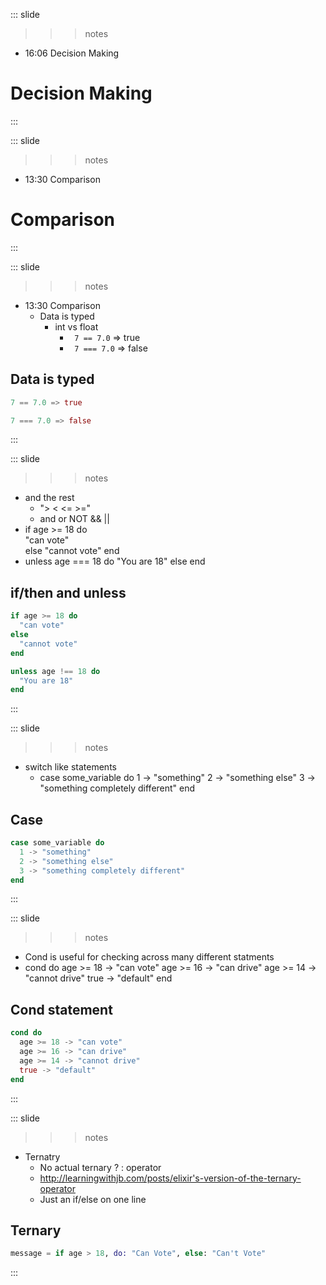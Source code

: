
::: slide

>>> notes

- 16:06 Decision Making

>>>

# Decision Making

:::

::: slide

>>> notes

- 13:30 Comparison
>>>

# Comparison

:::

::: slide

>>> notes

- 13:30 Comparison
  - Data is typed
    - int vs float
      - ``` 7 == 7.0``` => true
      - ``` 7 === 7.0``` => false
>>>

## Data is typed

``` elixir
7 == 7.0 => true
```

``` elixir
7 === 7.0 => false
```

:::

::: slide

>>> notes

  - and the rest
    - "> < <= >="
    - and or NOT && ||
  - if age >= 18 do \
      "can vote" \
    else
      "cannot vote"
    end
  - unless age === 18 do
      "You are 18"
    else
    end
>>>

## if/then and unless

```elixir
if age >= 18 do
  "can vote"
else
  "cannot vote"
end
```

```elixir
unless age !== 18 do
  "You are 18"
end
```

:::

::: slide

>>> notes

- switch like statements
  - case some_variable do
      1 -> "something"
      2 -> "something else"
      3 -> "something completely different"
    end

>>>

## Case

```elixir
case some_variable do
  1 -> "something"
  2 -> "something else"
  3 -> "something completely different"
end
```

:::

::: slide

>>> notes
  - Cond is useful for checking across many different statments
  - cond do
      age >= 18 -> "can vote"
      age >= 16 -> "can drive"
      age >= 14 -> "cannot drive"
      true -> "default"
    end

>>>

## Cond statement

```elixir
cond do
  age >= 18 -> "can vote"
  age >= 16 -> "can drive"
  age >= 14 -> "cannot drive"
  true -> "default"
end
```

:::

::: slide

>>> notes

- Ternatry
  - No actual ternary ? : operator
  - http://learningwithjb.com/posts/elixir's-version-of-the-ternary-operator
  - Just an if/else on one line

>>>

## Ternary

```elixir
message = if age > 18, do: "Can Vote", else: "Can't Vote"
```

:::

